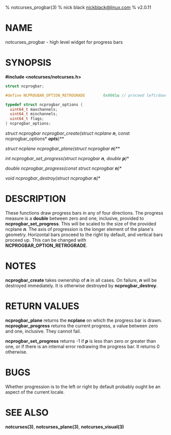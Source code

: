 % notcurses_progbar(3)
% nick black <nickblack@linux.com>
% v2.0.11

# NAME

notcurses_progbar - high level widget for progress bars

# SYNOPSIS

**#include <notcurses/notcurses.h>**

```c
struct ncprogbar;

#define NCPROGBAR_OPTION_RETROGRADE        0x0001u // proceed left/down

typedef struct ncprogbar_options {
  uint64_t maxchannels;
  uint64_t minchannels;
  uint64_t flags;
} ncprogbar_options;
```

**struct ncprogbar* ncprogbar_create(struct ncplane* ***n***, const ncprogbar_options* ***opts***)**

**struct ncplane* ncprogbar_plane(struct ncprogbar* ***n***)**

**int ncprogbar_set_progress(struct ncprogbar* ***n***, double ***p***)**

**double ncprogbar_progress(const struct ncprogbar* ***n***)**

**void ncprogbar_destroy(struct ncprogbar* ***n***)**

# DESCRIPTION

These functions draw progress bars in any of four directions. The progress
measure is a **double** between zero and one, inclusive, provided to
**ncprogbar_set_progress**. This will be scaled to the size of the provided
ncplane ***n***. The axis of progression is the longer element of the plane's
geometry. Horizontal bars proceed to the right by default, and vertical bars
proceed up. This can be changed with **NCPROGBAR_OPTION_RETROGRADE**.

# NOTES

**ncprogbar_create** takes ownership of ***n*** in all cases. On failure,
***n*** will be destroyed immediately. It is otherwise destroyed by
**ncprogbar_destroy**.

# RETURN VALUES

**ncprogbar_plane** returns the **ncplane** on which the progress bar is drawn.
**ncprogbar_progress** returns the current progress, a value between zero and
one, inclusive. They cannot fail.

**ncprogbar_set_progress** returns -1 if ***p*** is less than zero or greater
than one, or if there is an internal error redrawing the progress bar. It
returns 0 otherwise.

# BUGS

Whether progression is to the left or right by default probably ought be an
aspect of the current locale.

# SEE ALSO

**notcurses(3)**,
**notcurses_plane(3)**,
**notcurses_visual(3)**
